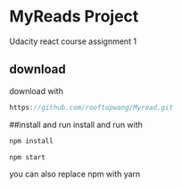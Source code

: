 # MyReads Project
Udacity react course assignment 1

## download
download with
```js
https://github.com/rooftopwang/Myread.git
```

##install and run
install and run with

```js
npm install
```
```js
npm start
```

you can also replace npm with yarn
